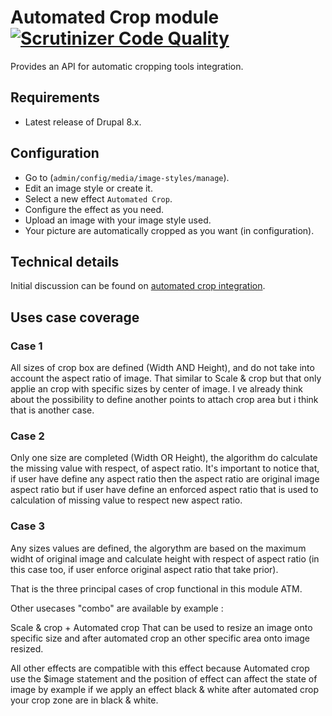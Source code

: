 # Automated Crop module [![Scrutinizer Code Quality](https://scrutinizer-ci.com/g/woprrr/automated_crop/badges/quality-score.png?b=8.x-1.x)](https://scrutinizer-ci.com/g/woprrr/automated_crop/?branch=8.x-1.x)

Provides an API for automatic cropping tools integration.

## Requirements

* Latest release of Drupal 8.x.

## Configuration

* Go to (`admin/config/media/image-styles/manage`).
* Edit an image style or create it.
* Select a new effect `Automated Crop`.
* Configure the effect as you need.
* Upload an image with your image style used.
* Your picture are automatically cropped as you want (in configuration). 

## Technical details

Initial discussion can be found on [automated crop integration].

[automated crop integration]: https://www.drupal.org/node/2830768

## Uses case coverage

### Case 1 

All sizes of crop box are defined (Width AND Height), and do not take into account the aspect ratio of image.
That similar to Scale & crop but that only applie an crop with specific sizes by center of image. I ve already think about the possibility to define another points to attach crop area but i think that is another case.

### Case 2

Only one size are completed (Width OR Height), the algorithm do calculate the missing value with respect, of aspect ratio.
It's important to notice that, if user have define any aspect ratio then the aspect ratio are original image aspect ratio but if user have define an enforced aspect ratio that is used to calculation of missing value to respect new aspect ratio.

### Case 3

Any sizes values are defined, the algorythm are based on the maximum widht of original image and calculate height with
respect of aspect ratio (in this case too, if user enforce original aspect ratio that take prior).

That is the three principal cases of crop functional in this module ATM. 

Other usecases "combo" are available by example :

Scale & crop + Automated crop
That can be used to resize an image onto specific size and after automated crop an other specific area onto image resized.

All other effects are compatible with this effect because Automated crop use the $image statement and the position of
effect can affect the state of image by example if we apply an effect black & white after automated crop your crop zone are in black & white.
